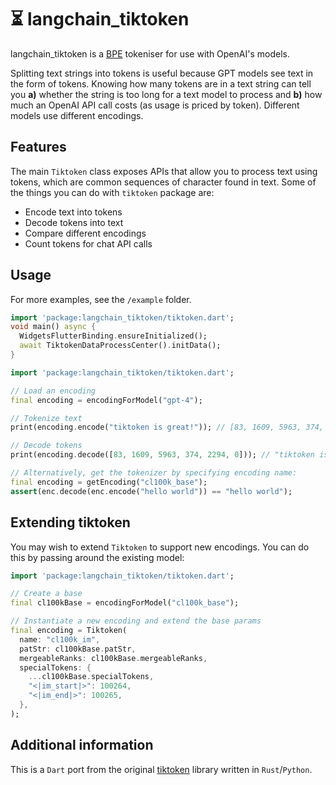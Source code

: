 # ⏳ langchain_tiktoken

langchain_tiktoken is a [BPE](https://en.wikipedia.org/wiki/Byte_pair_encoding) tokeniser for use with OpenAI's models.

Splitting text strings into tokens is useful because GPT models see text in the form of tokens. Knowing how many tokens are in a text string can tell you **a)** whether the string is too long for a text model to process and **b)** how much an OpenAI API call costs (as usage is priced by token). Different models use different encodings.

## Features
The main `Tiktoken` class exposes APIs that allow you to process text using tokens, which are common sequences of character found in text. Some of the things you can do with `tiktoken` package are:
- Encode text into tokens
- Decode tokens into text
- Compare different encodings
- Count tokens for chat API calls

## Usage
For more examples, see the `/example` folder.

```dart
import 'package:langchain_tiktoken/tiktoken.dart';
void main() async {
  WidgetsFlutterBinding.ensureInitialized();
  await TiktokenDataProcessCenter().initData();
}
```

```dart
import 'package:langchain_tiktoken/tiktoken.dart';

// Load an encoding
final encoding = encodingForModel("gpt-4");

// Tokenize text
print(encoding.encode("tiktoken is great!")); // [83, 1609, 5963, 374, 2294, 0]

// Decode tokens
print(encoding.decode([83, 1609, 5963, 374, 2294, 0])); // "tiktoken is great!"

// Alternatively, get the tokenizer by specifying encoding name:
final encoding = getEncoding("cl100k_base");
assert(enc.decode(enc.encode("hello world")) == "hello world");
```

## Extending tiktoken
You may wish to extend `Tiktoken` to support new encodings. You can do this by passing around the existing model:
```dart
import 'package:langchain_tiktoken/tiktoken.dart';

// Create a base
final cl100kBase = encodingForModel("cl100k_base");

// Instantiate a new encoding and extend the base params
final encoding = Tiktoken(
  name: "cl100k_im",
  patStr: cl100kBase.patStr,
  mergeableRanks: cl100kBase.mergeableRanks,
  specialTokens: {
    ...cl100kBase.specialTokens,
    "<|im_start|>": 100264,
    "<|im_end|>": 100265,
  },
);
```

## Additional information
This is a `Dart` port from the original [tiktoken](https://github.com/openai) library written in `Rust`/`Python`.
